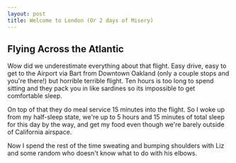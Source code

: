 ```yaml
---
layout: post
title: Welcome to London (Or 2 days of Misery)
---
```


## Flying Across the Atlantic

Wow did we underestimate everything about that flight.  Easy drive, easy to get to the Airport via Bart from Downtown Oakland (only a couple stops and you're there!) but horrible terrible flight.  Ten hours is too long to spend sitting and they pack you in like sardines so its impossible to get comfortable sleep.

On top of that they do meal service 15 minutes into the flight.  So I woke up from my half-sleep state, we're up to 5 hours and 15 minutes of total sleep for this day by the way, and get my food even though we're barely outside of California airspace.

Now I spend the rest of the time sweating and bumping shoulders with Liz and some random who doesn't know what to do with his elbows.
